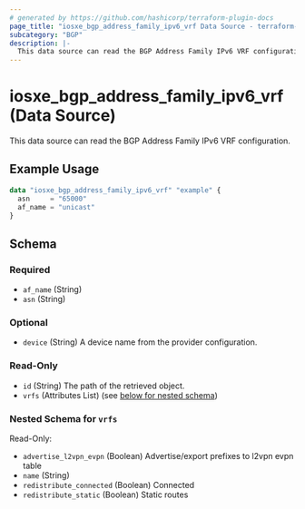 ```yaml
---
# generated by https://github.com/hashicorp/terraform-plugin-docs
page_title: "iosxe_bgp_address_family_ipv6_vrf Data Source - terraform-provider-iosxe"
subcategory: "BGP"
description: |-
  This data source can read the BGP Address Family IPv6 VRF configuration.
---
```


# iosxe_bgp_address_family_ipv6_vrf (Data Source)

This data source can read the BGP Address Family IPv6 VRF configuration.

## Example Usage

```terraform
data "iosxe_bgp_address_family_ipv6_vrf" "example" {
  asn     = "65000"
  af_name = "unicast"
}
```

<!-- schema generated by tfplugindocs -->
## Schema

### Required

- `af_name` (String)
- `asn` (String)

### Optional

- `device` (String) A device name from the provider configuration.

### Read-Only

- `id` (String) The path of the retrieved object.
- `vrfs` (Attributes List) (see [below for nested schema](#nestedatt--vrfs))

<a id="nestedatt--vrfs"></a>
### Nested Schema for `vrfs`

Read-Only:

- `advertise_l2vpn_evpn` (Boolean) Advertise/export prefixes to l2vpn evpn table
- `name` (String)
- `redistribute_connected` (Boolean) Connected
- `redistribute_static` (Boolean) Static routes


